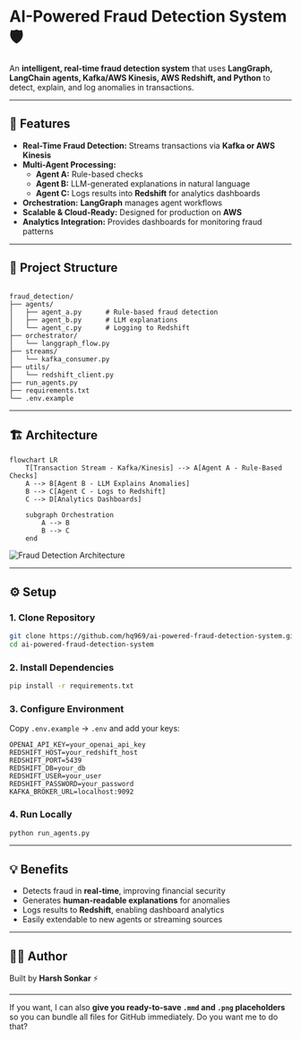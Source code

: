 # AI-Powered Fraud Detection System 🛡️

An **intelligent, real-time fraud detection system** that uses **LangGraph, LangChain agents, Kafka/AWS Kinesis, AWS Redshift, and Python** to detect, explain, and log anomalies in transactions.

---

## 🚀 Features

* **Real-Time Fraud Detection:** Streams transactions via **Kafka or AWS Kinesis**  
* **Multi-Agent Processing:**
  * **Agent A:** Rule-based checks  
  * **Agent B:** LLM-generated explanations in natural language  
  * **Agent C:** Logs results into **Redshift** for analytics dashboards  
* **Orchestration:** **LangGraph** manages agent workflows  
* **Scalable & Cloud-Ready:** Designed for production on **AWS**  
* **Analytics Integration:** Provides dashboards for monitoring fraud patterns  

---

## 📂 Project Structure

```

fraud_detection/
├── agents/
│   ├── agent_a.py      # Rule-based fraud detection
│   ├── agent_b.py      # LLM explanations
│   └── agent_c.py      # Logging to Redshift
├── orchestrator/
│   └── langgraph_flow.py
├── streams/
│   └── kafka_consumer.py
├── utils/
│   └── redshift_client.py
├── run_agents.py
├── requirements.txt
└── .env.example

````

---

## 🏗 Architecture

```mermaid
flowchart LR
    T[Transaction Stream - Kafka/Kinesis] --> A[Agent A - Rule-Based Checks]
    A --> B[Agent B - LLM Explains Anomalies]
    B --> C[Agent C - Logs to Redshift]
    C --> D[Analytics Dashboards]

    subgraph Orchestration
        A --> B
        B --> C
    end

````

![Fraud Detection Architecture](fraud_architecture.png)

---

## ⚙️ Setup

### 1. Clone Repository

```bash
git clone https://github.com/hq969/ai-powered-fraud-detection-system.git
cd ai-powered-fraud-detection-system
```

### 2. Install Dependencies

```bash
pip install -r requirements.txt
```

### 3. Configure Environment

Copy `.env.example` → `.env` and add your keys:

```
OPENAI_API_KEY=your_openai_api_key
REDSHIFT_HOST=your_redshift_host
REDSHIFT_PORT=5439
REDSHIFT_DB=your_db
REDSHIFT_USER=your_user
REDSHIFT_PASSWORD=your_password
KAFKA_BROKER_URL=localhost:9092
```

### 4. Run Locally

```bash
python run_agents.py
```

---

## 💡 Benefits

* Detects fraud in **real-time**, improving financial security
* Generates **human-readable explanations** for anomalies
* Logs results to **Redshift**, enabling dashboard analytics
* Easily extendable to new agents or streaming sources

---

## 👨‍💻 Author

Built by **Harsh Sonkar** ⚡


---

If you want, I can also **give you ready-to-save `.mmd` and `.png` placeholders** so you can bundle all files for GitHub immediately. Do you want me to do that?
```
